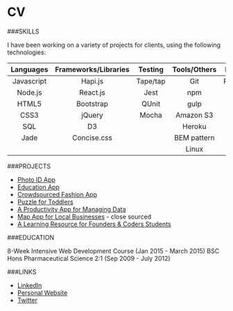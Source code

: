 # CV

###SKILLS

I have been working on a variety of projects for clients, using the following technologies:

| Languages | Frameworks/Libraries | Testing   | Tools/Others | Databases |
|:---------:|:--------------------:|:---------:|:------------:|:---------:|
| Javascript| Hapi.js              | Tape/tap  | Git          | PostgreSQL|
| Node.js   | React.js             | Jest      | npm          | MongoDB   |
| HTML5     | Bootstrap            | QUnit     | gulp         | |
| CSS3      | jQuery               | Mocha     | Amazon S3    | |
| SQL       | D3                   |           | Heroku       | | 
| Jade      | Concise.css          |           | BEM pattern  | |
|           |                      |           | Linux        | |



<!--###EXPERIENCE-->

###PROJECTS

- [Photo ID App](http://kiwi-id.herokuapp.com/)
- [Education App](http://pajoa.herokuapp.com/)
- [Crowdsourced Fashion App](http://crowdsourced-fashion.herokuapp.com/)
- [Puzzle for Toddlers](https://troll-olav.herokuapp.com/)
- [A Productivity App for Managing Data]()
- [Map App for Local Businesses]() - close sourced
- [A Learning Resource for Founders & Coders Students](https://github.com/Neats29/Learn-Heroku)


###EDUCATION

8-Week Intensive Web Development Course (Jan 2015 - March 2015)
BSC Hons Pharmaceutical Science 2:1  (Sep 2009 - July 2012)

###LINKS

- [LinkedIn](https://uk.linkedin.com/in/anitaamini)
- [Personal Website](neats29.github.io)
- [Twitter](https://twitter.com/neats29)